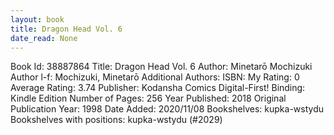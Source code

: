 ```yaml
---
layout: book
title: Dragon Head Vol. 6
date_read: None
---
```


Book Id: 38887864
Title: Dragon Head Vol. 6
Author: Minetarō Mochizuki
Author l-f: Mochizuki, Minetarō
Additional Authors: 
ISBN: 
My Rating: 0
Average Rating: 3.74
Publisher: Kodansha Comics Digital-First!
Binding: Kindle Edition
Number of Pages: 256
Year Published: 2018
Original Publication Year: 1998
Date Added: 2020/11/08
Bookshelves: kupka-wstydu
Bookshelves with positions: kupka-wstydu (#2029)

